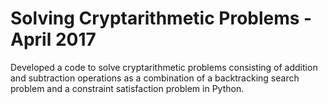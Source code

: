 # Solving Cryptarithmetic Problems - April 2017
Developed a code to solve cryptarithmetic problems consisting of addition and subtraction operations as
a combination of a backtracking search problem and a constraint satisfaction problem in Python.
